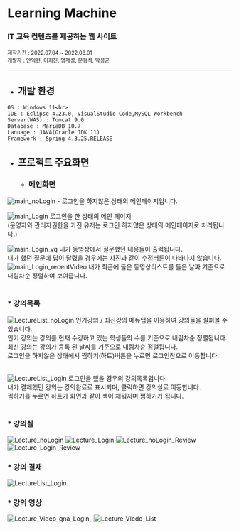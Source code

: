 # Learning Machine

<h3> IT 교육 컨텐츠를 제공하는 웹 사이트</h3>
<small>제작기간 : 2022.07.04 ~ 2022.08.01</small> <br>
<small>개발자 : <a href = "https://github.com/IkhyeonAhn">안익현</a>, <a href="https://github.com/Hijineee">이희진</a>,  <a href = "https://github.com/skek3039">명재성</a>, <a href="https://github.com/Moonmaji">문형석</a>, <a href="https://github.com/ParkGuTy">박성균</a></small>
<hr>

 - ## **개발 환경**
  ```
  OS : Windows 11<br>
  IDE : Eclipse 4.23.0, VisualStudio Code,MySQL Workbench
  Server(WAS) : Tomcat 9.0
  Database : MariaDB 10.7
  Lanuage : JAVA(Oracle JDK 11)
  Framework : Spring 4.3.25.RELEASE
  ```
 - ## **프로젝트 주요화면**

    - ### 메인화면
 ![main_noLogin](./img/20220817_193616.png)
        - 로그인을 하지않은 상태의 메인페이지입니다.
 
 ![main_Login](./img/0001.png)
 로그인을 한 상태의 메인 페이지<br>
 (운영자와 관리자권한을 가진 유저는 로그인 하지않은 상태의 메인페이지로 처리됩니다.)
 
 ![main_Login_vq](./img/20220818_202729.png)
 내가 동영상에서 질문했던 내용들이 출력됩니다.<br>
 내가 했던 질문에 답이 달렸을 경우에는 사진과 같이 수정버튼이 나타나지 않습니다.
 ![main_Login_recentVideo](./img/20220818_202914.png)
 내가 최근에 들은 동영상리스트를 들은 날짜 기준으로 내림차순 정렬하여 보여줍니다.<br><br>
 
 ###  * 강의목록
 ![LectureList_noLogin](./img/20220817_193717.png)
 인기강의 / 최신강의 메뉴탭을 이용하여 강의들을 살펴볼 수 있습니다.<br>
 인기 강의는 강의를 현재 수강하고 있는 학생들의 수를 기준으로 내림차순 정렬됩니다.<br>
 최신 강의는 강의가 등록 된 날짜를 기준으로 내림차순 정렬됩니다.<br>
 로그인을 하지않은 상태에서 찜하기(하트)버튼을 누르면 로그인창으로 이동합니다.<br><br>
 
 ![LectureList_Login](./img/20220818_202835.png)
 로그인을 했을 경우의 강의목록입니다.<br>
 내가 결제했던 강의는 강의완료로 표시되며, 클릭하면 강의실로 이동합니다.<br>
 찜하기를 누르면 하트가 화면과 같이 색이 채워지며 찜하기가 됩니다.<br><br>
 
 ###  * 강의실
 ![Lecture_noLogin](./img/20220817_193810.png)
 ![Lecture_Login](./img/20220818_202948.png)
 ![Lecture_noLogin_Review](./img/0002.png)
 ![Lecture_Login_Review](./img/20220818_203010.png)
 
 
 ###  * 강의 결재
 ![LectureList_Login](./img/20220818_203321.png)
 
 ###  * 강의 영상
  ![Lecture_Video_qna_Login_](./img/20220818_203100.png)
  ![Lecture_Viedo_List](./img/0003.png)
 
